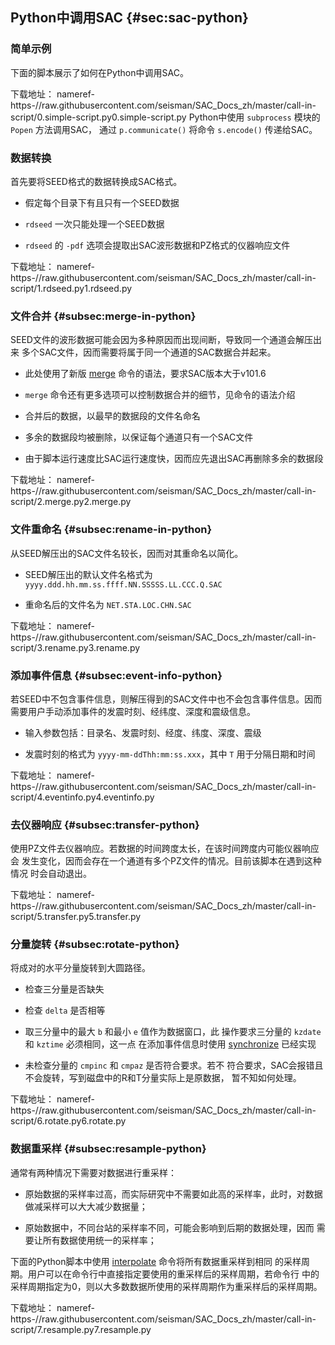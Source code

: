## Python中调用SAC {#sec:sac-python}

### 简单示例

下面的脚本展示了如何在Python中调用SAC。

下载地址：
nameref-https-//raw.githubusercontent.com/seisman/SAC\_Docs\_zh/master/call-in-script/0.simple-script.py<span>0.simple-script.py</span>
Python中使用 `subprocess` 模块的 `Popen` 方法调用SAC， 通过
`p.communicate()` 将命令 `s.encode()` 传递给SAC。

### 数据转换

首先要将SEED格式的数据转换成SAC格式。

-   假定每个目录下有且只有一个SEED数据

-   `rdseed` 一次只能处理一个SEED数据

-   `rdseed` 的 `-pdf` 选项会提取出SAC波形数据和PZ格式的仪器响应文件

下载地址：
nameref-https-//raw.githubusercontent.com/seisman/SAC\_Docs\_zh/master/call-in-script/1.rdseed.py<span>1.rdseed.py</span>

### 文件合并 {#subsec:merge-in-python}

SEED文件的波形数据可能会因为多种原因而出现间断，导致同一个通道会解压出来
多个SAC文件，因而需要将属于同一个通道的SAC数据合并起来。

-   此处使用了新版 [merge](/commands/merge.md)
    命令的语法，要求SAC版本大于v101.6

-   `merge` 命令还有更多选项可以控制数据合并的细节，见命令的语法介绍

-   合并后的数据，以最早的数据段的文件名命名

-   多余的数据段均被删除，以保证每个通道只有一个SAC文件

-   由于脚本运行速度比SAC运行速度快，因而应先退出SAC再删除多余的数据段

下载地址：
nameref-https-//raw.githubusercontent.com/seisman/SAC\_Docs\_zh/master/call-in-script/2.merge.py<span>2.merge.py</span>

### 文件重命名 {#subsec:rename-in-python}

从SEED解压出的SAC文件名较长，因而对其重命名以简化。

-   SEED解压出的默认文件名格式为
    `yyyy.ddd.hh.mm.ss.ffff.NN.SSSSS.LL.CCC.Q.SAC`

-   重命名后的文件名为 `NET.STA.LOC.CHN.SAC`

下载地址：
nameref-https-//raw.githubusercontent.com/seisman/SAC\_Docs\_zh/master/call-in-script/3.rename.py<span>3.rename.py</span>

### 添加事件信息 {#subsec:event-info-python}

若SEED中不包含事件信息，则解压得到的SAC文件中也不会包含事件信息。因而
需要用户手动添加事件的发震时刻、经纬度、深度和震级信息。

-   输入参数包括：目录名、发震时刻、经度、纬度、深度、震级

-   发震时刻的格式为 `yyyy-mm-ddThh:mm:ss.xxx`，其中 `T`
    用于分隔日期和时间

下载地址：
nameref-https-//raw.githubusercontent.com/seisman/SAC\_Docs\_zh/master/call-in-script/4.eventinfo.py<span>4.eventinfo.py</span>

### 去仪器响应 {#subsec:transfer-python}

使用PZ文件去仪器响应。若数据的时间跨度太长，在该时间跨度内可能仪器响应会
发生变化，因而会存在一个通道有多个PZ文件的情况。目前该脚本在遇到这种情况
时会自动退出。

下载地址：
nameref-https-//raw.githubusercontent.com/seisman/SAC\_Docs\_zh/master/call-in-script/5.transfer.py<span>5.transfer.py</span>

### 分量旋转 {#subsec:rotate-python}

将成对的水平分量旋转到大圆路径。

-   检查三分量是否缺失

-   检查 `delta` 是否相等

-   取三分量中的最大 `b` 和最小 `e` 值作为数据窗口，此 操作要求三分量的
    `kzdate` 和 `kztime` 必须相同，这一点 在添加事件信息时使用
    [synchronize](/commands/synchronize.md) 已经实现

-   未检查分量的 `cmpinc` 和 `cmpaz` 是否符合要求。若不
    符合要求，SAC会报错且不会旋转，写到磁盘中的R和T分量实际上是原数据，
    暂不知如何处理。

下载地址：
nameref-https-//raw.githubusercontent.com/seisman/SAC\_Docs\_zh/master/call-in-script/6.rotate.py<span>6.rotate.py</span>

### 数据重采样 {#subsec:resample-python}

通常有两种情况下需要对数据进行重采样：

-   原始数据的采样率过高，而实际研究中不需要如此高的采样率，此时，对数据
    做减采样可以大大减少数据量；

-   原始数据中，不同台站的采样率不同，可能会影响到后期的数据处理，因而
    需要让所有数据使用统一的采样率；

下面的Python脚本中使用 [interpolate](/commands/interpolate.md)
命令将所有数据重采样到相同
的采样周期。用户可以在命令行中直接指定要使用的重采样后的采样周期，若命令行
中的采样周期指定为0，则以大多数数据所使用的采样周期作为重采样后的采样周期。

下载地址：
nameref-https-//raw.githubusercontent.com/seisman/SAC\_Docs\_zh/master/call-in-script/7.resample.py<span>7.resample.py</span>
